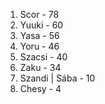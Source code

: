1. Scor - 78
2. Yuuki - 60
3. Yasa - 56
4. Yoru - 46
5. Szacsi - 40
6. Zaku - 34
7. Szandi | Sába - 10
8. Chesy - 4
